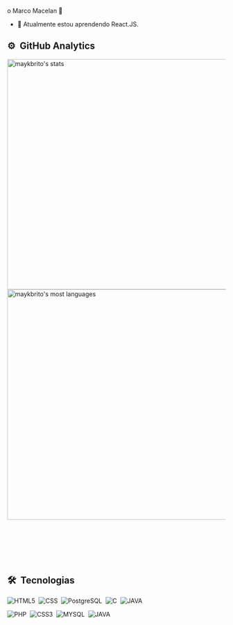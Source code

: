 o Marco Macelan 👋
- 🌱 Atualmente estou aprendendo React.JS.

## ⚙️ &nbsp;GitHub Analytics

<p align="left">
<img width="530em" src="https://github-readme-stats.vercel.app/api?username=macelandev&show_icons=true&theme=vision-friendly-dark" alt="maykbrito's stats"/>
<img width="530em" src="https://github-readme-stats.vercel.app/api/top-langs/?username=macelandev&layout=compact&theme=vision-friendly-dark" alt="maykbrito's most languages"/>
</p>
<br><br>
  

<br><br>
## 🛠 &nbsp;Tecnologias
![HTML5](https://img.shields.io/badge/HTML5-E34F26?style=for-the-badge&logo=html5&logoColor=white)&nbsp;
![CSS](https://img.shields.io/badge/CSS-239120?&style=for-the-badge&logo=css3&logoColor=white)&nbsp;
![PostgreSQL](https://img.shields.io/badge/PostgreSQL-316192?style=for-the-badge&logo=postgresql&logoColor=white)&nbsp;
![C](https://img.shields.io/badge/C-00599C?style=for-the-badge&logo=c&logoColor=white)&nbsp;
![JAVA](https://img.shields.io/badge/Java-ED8B00?style=for-the-badge&logo=java&logoColor=white)&nbsp;



![PHP](https://img.shields.io/badge/PHP-777BB4?style=for-the-badge&logo=php&logoColor=white)&nbsp;
![CSS3](https://img.shields.io/badge/CSS3-1572B6?style=for-the-badge&logo=css3&logoColor=white)&nbsp;
![MYSQL](https://img.shields.io/badge/MySQL-00000F?style=for-the-badge&logo=mysql&logoColor=white)&nbsp;
![JAVA](https://img.shields.io/badge/Java-ED8B00?style=for-the-badge&logo=java&logoColor=white)&nbsp;


<br><br>
<br><br>
